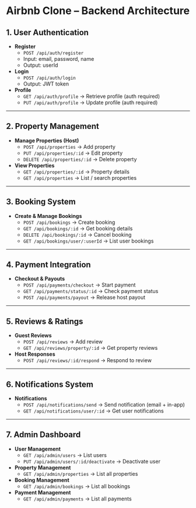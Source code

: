 # Airbnb Clone – Backend Architecture

## 1. User Authentication
- **Register**
  - `POST /api/auth/register`
  - Input: email, password, name
  - Output: userId
- **Login**
  - `POST /api/auth/login`
  - Output: JWT token
- **Profile**
  - `GET /api/auth/profile` → Retrieve profile (auth required)
  - `PUT /api/auth/profile` → Update profile (auth required)

---

## 2. Property Management
- **Manage Properties (Host)**
  - `POST /api/properties` → Add property
  - `PUT /api/properties/:id` → Edit property
  - `DELETE /api/properties/:id` → Delete property
- **View Properties**
  - `GET /api/properties/:id` → Property details
  - `GET /api/properties` → List / search properties

---

## 3. Booking System
- **Create & Manage Bookings**
  - `POST /api/bookings` → Create booking
  - `GET /api/bookings/:id` → Get booking details
  - `DELETE /api/bookings/:id` → Cancel booking
  - `GET /api/bookings/user/:userId` → List user bookings

---

## 4. Payment Integration
- **Checkout & Payouts**
  - `POST /api/payments/checkout` → Start payment
  - `GET /api/payments/status/:id` → Check payment status
  - `POST /api/payments/payout` → Release host payout

---

## 5. Reviews & Ratings
- **Guest Reviews**
  - `POST /api/reviews` → Add review
  - `GET /api/reviews/property/:id` → Get property reviews
- **Host Responses**
  - `POST /api/reviews/:id/respond` → Respond to review

---

## 6. Notifications System
- **Notifications**
  - `POST /api/notifications/send` → Send notification (email + in-app)
  - `GET /api/notifications/user/:id` → Get user notifications

---

## 7. Admin Dashboard
- **User Management**
  - `GET /api/admin/users` → List users
  - `PUT /api/admin/users/:id/deactivate` → Deactivate user
- **Property Management**
  - `GET /api/admin/properties` → List all properties
- **Booking Management**
  - `GET /api/admin/bookings` → List all bookings
- **Payment Management**
  - `GET /api/admin/payments` → List all payments
